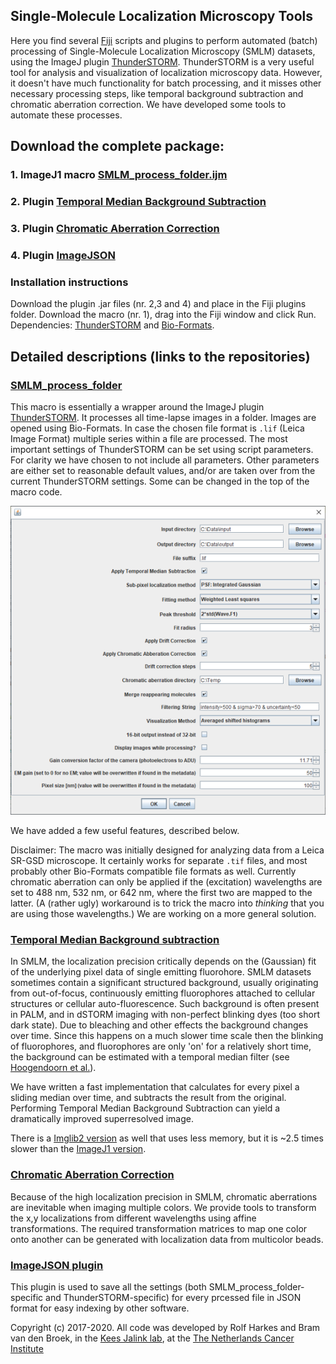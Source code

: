 ## Single-Molecule Localization Microscopy Tools

Here you find several [Fiji](https://fiji.sc) scripts and plugins to perform automated (batch) processing of Single-Molecule Localization Microscopy (SMLM) datasets, using the ImageJ plugin [ThunderSTORM](https://zitmen.github.io/thunderstorm/).
ThunderSTORM is a very useful tool for analysis and visualization of localization microscopy data. However, it doesn't have much functionality for batch processing, and it misses other necessary processing steps, like temporal background subtraction and chromatic aberration correction.
We have developed some tools to automate these processes.

## Download the complete package:
### 1. ImageJ1 macro [SMLM_process_folder.ijm](https://raw.githubusercontent.com/Jalink-lab/SMLM-macro/master/SMLM_process_folder.ijm)
### 2. Plugin [Temporal Median Background Subtraction](https://github.com/Jalink-lab/Temporal-Median-Background-Subtraction/releases/download/v2.2/TemporalMedian-2.2.jar)
### 3. Plugin [Chromatic Aberration Correction](https://github.com/Jalink-lab/Chromatic-Aberration-Correction/releases/download/v1.12/Chromatic-Aberration-Correction-1.12.jar)
### 4. Plugin [ImageJSON](https://github.com/Jalink-lab/ImageJSON/releases/download/v1.0/ImageJSON-1.0.0.jar)

### Installation instructions
Download the plugin .jar files (nr. 2,3 and 4) and place in the Fiji plugins folder. Download the macro (nr. 1), drag into the Fiji window and click Run. Dependencies: [ThunderSTORM](https://zitmen.github.io/thunderstorm/) and [Bio-Formats](https://imagej.net/Bio-Formats).

## Detailed descriptions (links to the repositories)

### [SMLM_process_folder](https://github.com/Jalink-lab/SMLM-macro/)
This macro is essentially a wrapper around the ImageJ plugin [ThunderSTORM](https://zitmen.github.io/thunderstorm/).
It processes all time-lapse images in a folder. Images are opened using Bio-Formats. In case the chosen file format is `.lif` (Leica Image Format) multiple series within a file are processed.
The most important settings of ThunderSTORM can be set using script parameters. For clarity we have chosen to not include all parameters. Other parameters are either set to reasonable default values, and/or are taken over from the current ThunderSTORM settings. Some can be changed in the top of the macro code.

![Parameters dialog](/images/SR_postprocess_dialog_screenshot_small.png)

We have added a few useful features, described below.

Disclaimer: The macro was initially designed for analyzing data from a Leica SR-GSD microscope. It certainly works for separate `.tif` files, and most probably other Bio-Formats compatible file formats as well. Currently chromatic aberration can only be applied if the (excitation) wavelengths are set to 488 nm, 532 nm, or 642 nm, where the first two are mapped to the latter. (A (rather ugly) workaround is to trick the macro into _thinking_ that you are using those wavelengths.) We are working on a more general solution.


### [Temporal Median Background subtraction](https://github.com/Jalink-lab/Temporal-Median-Background-Subtraction)
In SMLM, the localization precision critically depends on the (Gaussian) fit of the underlying pixel data of single emitting fluorohore. SMLM datasets sometimes contain a significant structured background, usually originating from out-of-focus, continuously emitting fluorophores attached to cellular structures or cellular auto-fluorescence. Such background is often present in PALM, and in dSTORM imaging with non-perfect blinking dyes (too short dark state).
Due to bleaching and other effects the background changes over time. Since this happens on a much slower time scale then the blinking of fluorophores, and fluorophores are only 'on' for a relatively short time, the background can be estimated with a temporal median filter (see [Hoogendoorn et al.](https://www.nature.com/articles/srep03854)).

We have written a fast implementation that calculates for every pixel a sliding median over time, and subtracts the result from the original. Performing Temporal Median Background Subtraction can yield a dramatically improved superresolved image.

There is a [Imglib2 version](https://github.com/Jalink-lab/Temporal-Median-Background-Subtraction/releases/tag/v3.2) as well that uses less memory, but it is ~2.5 times slower than the [ImageJ1 version](https://github.com/Jalink-lab/Temporal-Median-Background-Subtraction/releases/tag/v2.2).

### [Chromatic Aberration Correction](https://github.com/Jalink-lab/Chromatic-Aberration-Correction/)
Because of the high localization precision in SMLM, chromatic aberrations are inevitable when imaging multiple colors.
We provide tools to transform the x,y localizations from different wavelengths using affine transformations. The required transformation matrices to map one color onto another can be generated with localization data from multicolor beads.


### [ImageJSON plugin](https://github.com/Jalink-lab/ImageJSON)
This plugin is used to save all the settings (both SMLM_process_folder-specific and ThunderSTORM-specific) for every prcessed file in JSON format for easy indexing by other software.

Copyright (c) 2017-2020. All code was developed by Rolf Harkes and Bram van den Broek, in the [Kees Jalink lab](https://jalinklab.nl), at the [The Netherlands Cancer Institute](https://nki.nl)

